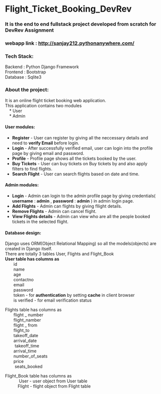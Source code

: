 # Flight_Ticket_Booking_DevRev 

### It is the end to end fullstack project developed from scratch for DevRev Assignment
### webapp link : http://sanjay212.pythonanywhere.com/
### Tech Stack:
Backend : Python Django Framework <br>
Frontend : Bootstrap <br>
Database : Sqlite3 <br>

### About the project:
It is an online flight ticket booking web application. <br>
This application contains two modules <br>
            &emsp;* User<br>
            &emsp;* Admin<br>
            
#### User modules:
  * **Register** - User can register by giving all the neccessary details and need to **verify Email** before login.
  * **Login** - After successfully verified email, user can login into the profile page by giving email and password.
  * **Profile** - Profile page shows all the tickets booked by the user.
  * **Buy Tickets** - User can buy tickets on Buy tickets by and also apply filters to find flights.
  * **Search Flight** - User can search flights based on date and time.

#### Admin modules:
  * **Login** - Admin can login to the admin profile page by giving credentials( **username** : **admin** , **password** : **admin** ) in admin login page.
  * **Add Flights** - Admin can flights by giving fllight details.
  * **Remove Flights** - Admin can cancel flight.
  * **View Flights details** - Admin can view who are all the people booked tickets in   the selected flight.
 
#### Database design:
Django uses ORM(Object Relational Mapping) so all the models(objects) are created in Django itself.<br>
There are totally 3 tables User, Flights and Flight_Book<br>
**User table has columns as** <br>
           &emsp;&emsp;id<br>
           &emsp;&emsp;name<br>
           &emsp;&emsp;age<br>
           &emsp;&emsp;contactno<br>
           &emsp;&emsp;email<br>
           &emsp;&emsp;password<br>
           &emsp;&emsp;token - for **authentication** by setting **cache** in client browser<br>
           &emsp;&emsp;is verified - for email verification status<br>
           
Flights table has columns as<br>
           &emsp;&emsp;flight _ number<br>
           &emsp;&emsp;flight_namber<br>
           &emsp;&emsp;flight _ from<br>
           &emsp;&emsp;flight_to<br>
           &emsp;&emsp;takeoff_date<br>
           &emsp;&emsp;arrival_date<br>
          &emsp; &emsp;takeoff_time<br>
           &emsp;&emsp;arrival_time<br>
           &emsp;&emsp;number_of_seats<br>
           &emsp;&emsp;price<br>
          &emsp; &emsp;seats_booked<br>

Flight_Book table has columns as<br>
          &emsp;&emsp; &emsp;User - user object from User table<br>
           &emsp;&emsp;&emsp;Flight - flight object from Flight table<br>
           

